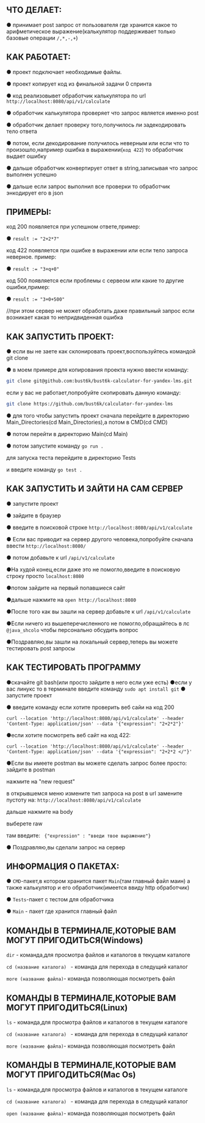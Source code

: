 ﻿## ЧТО ДЕЛАЕТ:

● принимает post запрос от
пользователя где хранится какое то арифметическое выражение(калькулятор поддерживает только базовые операции ```/,*,-,+```)


## КАК РАБОТАЕТ:

● проект подключает необходимые файлы.

● проект копирует код из финальной задачи 0 спринта

● код реализовывет обработчик калькулятора по url    ```http://localhost:8080/api/v1/calculate```


● обработчик калькулятора проверяет что запрос является именно post

● обработчик делает проверку того,получилось ли задекодировать тело ответа

● потом, если декодирование получилось неверным или если что то произошло,например ошибка в выражении(```код 422```) то обработчик выдает ошибку

● дальше обработчик конвертирует ответ в string,записывая что запрос 
выполнен успешно

● дальше если запрос выполнил все проверки то обработчик энкодирует его в json



## ПРИМЕРЫ:

код 200 появляется при успешном ответе,пример:

● ```result := "2+2*7"```


код 422 появляется при ошибке в выражении или если тело запроса неверное. пример:

● ```result := "3+q+0"```


код 500 появляется если проблемы с сервеом или какие то другие ошибки,пример:

● ```result := "3+0+500"```

//при этом сервер не может обработать даже правильный запрос если возникает  какая то непридвиденная ошибка


## КАК ЗАПУСТИТЬ ПРОЕКТ: 

● если вы не заете как склонировать проект,воспользуйтесь командой git clone

 ● в моем примере для копирования проекта нужно ввести команду:
 
 ```bash
git clone git@github.com:bust6k/bust6k-calculator-for-yandex-lms.git
```
если у вас не работает,попробуйте скопировать данную команду:
```bash
git clone https://github.com/bust6k/calculator-for-yandex-lms

```


● для того чтобы запустить проект сначала перейдите в директорию Main_Directories(cd Main_Directories),а потом в  CMD(cd CMD)

● потом перейти в директорию Main(cd Main)

● потом запустите команду ```go run .```

для запуска теста перейдите в директорию Tests 

и введите команду ```go test .```

## КАК ЗАПУСТИТЬ И ЗАЙТИ НА САМ СЕРВЕР
● запустите проект

● зайдите в браузер

● введите в поисковой строке 
```http://localhost:8080/api/v1/calculate```

● Если вас приводит на сервер другого человека,попробуйте сначала ввести ```http://localhost:8080/```

● потом добавьте к url ```/api/v1/calculate```

●На худой конец,если даже это не помогло,введите в поисковую строку просто ```localhost:8080```

●потом зайдите на первый попавшиеся сайт

●дальше нажмите на ```open http://localhost:8080```

●После того как вы зашли на сервер добавьте к url ```/api/v1/calculate```

●Если ничего из вышеперечисленного не помогло,обращайтесь в лс ```@java_shcolo``` чтобы персонально обсудить вопрос

●Поздравляю,вы зашли на локальный сервер,теперь вы можете тестировать post запросы

## КАК ТЕСТИРОВАТЬ ПРОГРАММУ

●скачайте git bash(или просто зайдите в него если уже есть)
●если у вас линукс то в терминале введите команду ```sudo apt install git```
● запустите проект

● введите команду  если хотите проверить веб сайи на код 200
 
```curl --location 'http://localhost:8080/api/v1/calculate' --header 'Content-Type: application/json' --data '{"expression": "2+2*2"}'```

●если хотите посмотреть веб сайт на код 422:

```curl --location 'http://localhost:8080/api/v1/calculate' --header 'Content-Type: application/json' --data '{"expression": "2+2*2 </"}'```

●Если вы имеете postman вы можете сделать запрос более просто:
 зайдите в postman

нажмите на "new request"

в открывшемся меню измените тип запроса на post
в url замените пустоту на:  ```http://localhost:8080/api/v1/calculate```

дальше нажмите на body

выберете raw

там введите: ``` {"expression" : "введи твое выражение"}```

● Поздравляю,вы сделали запрос на сервер

##  ИНФОРМАЦИЯ О ПАКЕТАХ:



● ```CMD```-пакет,в котором хранится  пакет ```Main```(там главный файл маин) а также калькулятор и его обработчик(имеется ввиду http обработчик)

● ```Tests```-пакет с тестом для обработчика

● ```Main``` - пакет где хранится главный файл


## КОМАНДЫ В ТЕРМИНАЛЕ,КОТОРЫЕ ВАМ МОГУТ ПРИГОДИТЬСЯ(Windows)

```dir``` - команда,для просмотра файлов  и каталогов в текущем каталоге

```cd (название каталога) ``` - команда для перехода в следущий каталог

```more (название файла)```- команда позволяющая посмотреть файл

## КОМАНДЫ В ТЕРМИНАЛЕ,КОТОРЫЕ ВАМ МОГУТ ПРИГОДИТЬСЯ(Linux)
```ls``` - команда,для просмотра файлов  и каталогов в текущем каталоге

```cd (название каталога) ``` - команда для перехода в следущий каталог

```more (название файла)```- команда позволяющая посмотреть файл

## КОМАНДЫ В ТЕРМИНАЛЕ,КОТОРЫЕ ВАМ МОГУТ ПРИГОДИТЬСЯ(Mac Os)
```ls``` - команда,для просмотра файлов  и каталогов в текущем каталоге

```cd (название каталога) ``` - команда для перехода в следущий каталог


```open (название файла)```- команда позволяющая посмотреть файл








